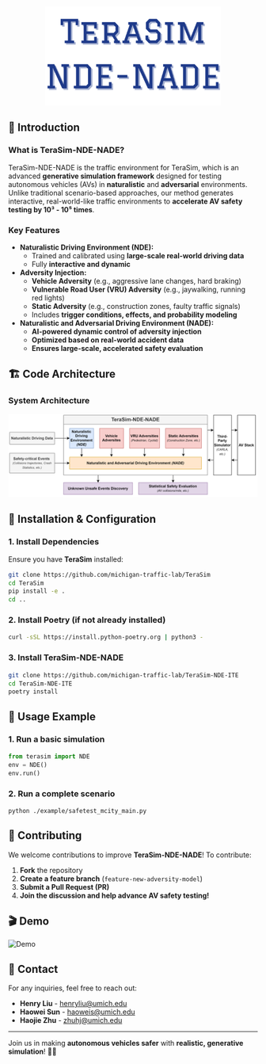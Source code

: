 <div align="center">
<p align="center">

<img src="docs/figure/logo.png" height="200px">

</p>
</div>

## 🚀 Introduction

### What is TeraSim-NDE-NADE?
TeraSim-NDE-NADE is the traffic environment for TeraSim, which is an advanced **generative simulation framework** designed for testing autonomous vehicles (AVs) in **naturalistic** and **adversarial** environments. Unlike traditional scenario-based approaches, our method generates interactive, real-world-like traffic environments to **accelerate AV safety testing by 10³ - 10⁵ times**.

### Key Features
- **Naturalistic Driving Environment (NDE):**
  - Trained and calibrated using **large-scale real-world driving data**
  - Fully **interactive and dynamic**
- **Adversity Injection:**
  - **Vehicle Adversity** (e.g., aggressive lane changes, hard braking)
  - **Vulnerable Road User (VRU) Adversity** (e.g., jaywalking, running red lights)
  - **Static Adversity** (e.g., construction zones, faulty traffic signals)
  - Includes **trigger conditions, effects, and probability modeling**
- **Naturalistic and Adversarial Driving Environment (NADE):**
  - **AI-powered dynamic control of adversity injection**
  - **Optimized based on real-world accident data**
  - **Ensures large-scale, accelerated safety evaluation**

## 🏗 Code Architecture

### System Architecture
![NDE-NADE Architecture](docs/figure/NDE-NADE-architecture.svg)

## 🔧 Installation & Configuration

### 1. Install Dependencies
Ensure you have **TeraSim** installed:
```bash
git clone https://github.com/michigan-traffic-lab/TeraSim
cd TeraSim
pip install -e .
cd ..
```

### 2. Install Poetry (if not already installed)
```bash
curl -sSL https://install.python-poetry.org | python3 -
```

### 3. Install TeraSim-NDE-NADE
```bash
git clone https://github.com/michigan-traffic-lab/TeraSim-NDE-ITE
cd TeraSim-NDE-ITE
poetry install
```

## 📌 Usage Example

### 1. Run a basic simulation
```python
from terasim import NDE
env = NDE()
env.run()
```

### 2. Run a complete scenario
```bash
python ./example/safetest_mcity_main.py
```

## 🤝 Contributing

We welcome contributions to improve **TeraSim-NDE-NADE**! To contribute:

1. **Fork** the repository
2. **Create a feature branch** (`feature-new-adversity-model`)
3. **Submit a Pull Request (PR)**
4. **Join the discussion and help advance AV safety testing!**

## 🎬 Demo

![Demo](./demo.gif)

## 📩 Contact

For any inquiries, feel free to reach out:

- **Henry Liu** - henryliu@umich.edu  
- **Haowei Sun** - haoweis@umich.edu  
- **Haojie Zhu** - zhuhj@umich.edu  

---

Join us in making **autonomous vehicles safer** with **realistic, generative simulation**! 🚗💡

